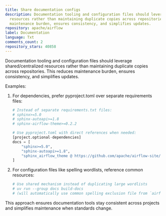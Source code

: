 ```yaml
---
title: Share documentation configs
description: Documentation tooling and configuration files should leverage shared/centralized
  resources rather than maintaining duplicate copies across repositories. This reduces
  maintenance burden, ensures consistency, and simplifies updates.
repository: apache/airflow
label: Documentation
language: Txt
comments_count: 2
repository_stars: 40858
---
```


Documentation tooling and configuration files should leverage shared/centralized resources rather than maintaining duplicate copies across repositories. This reduces maintenance burden, ensures consistency, and simplifies updates.

Examples:
1. For dependencies, prefer pyproject.toml over separate requirements files:
   ```python
   # Instead of separate requirements.txt files:
   # sphinx>=5.0
   # sphinx-autoapi>=1.8
   # sphinx-airflow-theme>=0.2.2
   
   # Use pyproject.toml with direct references when needed:
   [project.optional-dependencies]
   docs = [
       "sphinx>=5.0",
       "sphinx-autoapi>=1.8",
       "sphinx_airflow_theme @ https://github.com/apache/airflow-site/releases/download/0.2.3/sphinx_airflow_theme-0.2.3-py3-none-any.whl",
   ]
   ```

2. For configuration files like spelling wordlists, reference common resources:
   ```python
   # Use shared mechanism instead of duplicating large wordlists
   # uv run --group docs build-docs 
   # (will automatically use common spelling exclusion file from `airflow/docs`)
   ```

This approach ensures documentation tools stay consistent across projects and simplifies maintenance when standards change.